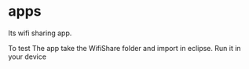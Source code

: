 apps
====
Its wifi sharing app.




To test The app take the WifiShare folder and import in eclipse. Run it in your device
